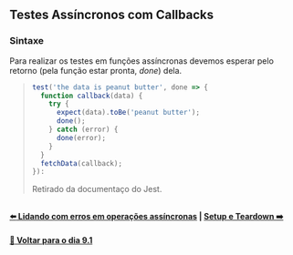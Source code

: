 ## Testes Assíncronos com Callbacks

### Sintaxe

Para realizar os testes em funções assíncronas devemos esperar pelo retorno (pela função estar pronta, *done*) dela.
> ~~~javascript
> test('the data is peanut butter', done => {
>   function callback(data) {
>     try {
>       expect(data).toBe('peanut butter');
>       done();
>     } catch (error) {
>       done(error);
>     }
>   }
>   fetchData(callback);
> }):
> ~~~
> Retirado da documentaço do Jest.

##

#### [:arrow_left: Lidando com erros em operações assíncronas](./lidando-com-erros-operacoes-assincronas.md#lidando-com-erros-em-operações-assíncronas) | [Setup e Teardown :arrow_right:](./setup-teardown.md#setup-e-teardown)

#### [:date: Voltar para o dia 9.1](../README.md#91-javascript-assíncrono-e-callbacks)
